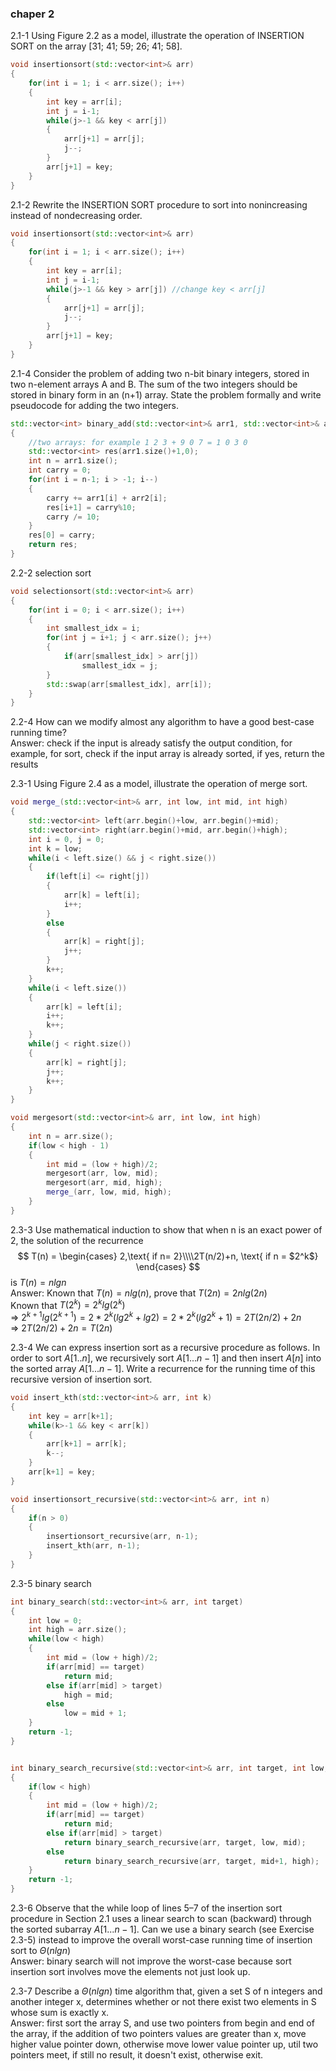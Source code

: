 ### chaper 2


2.1-1 Using Figure 2.2 as a model, illustrate the operation of INSERTION SORT on the array [31; 41; 59; 26; 41; 58].  
```cpp
void insertionsort(std::vector<int>& arr)
{
    for(int i = 1; i < arr.size(); i++)
    {
        int key = arr[i];
        int j = i-1;
        while(j>-1 && key < arr[j])
        {
            arr[j+1] = arr[j];
            j--;
        }
        arr[j+1] = key;
    }
}
```

2.1-2 Rewrite the INSERTION SORT procedure to sort into nonincreasing instead of nondecreasing order.  
```cpp
void insertionsort(std::vector<int>& arr)
{
    for(int i = 1; i < arr.size(); i++)
    {
        int key = arr[i];
        int j = i-1;
        while(j>-1 && key > arr[j]) //change key < arr[j]
        {
            arr[j+1] = arr[j];
            j--;
        }
        arr[j+1] = key;
    }
}
```

2.1-4 Consider the problem of adding two n-bit binary integers, stored in two n-element arrays A and B. The sum of the two integers should be stored in binary form in an (n+1) array. State the problem formally and write pseudocode for adding the two integers.  
```cpp
std::vector<int> binary_add(std::vector<int>& arr1, std::vector<int>& arr2)
{
    //two arrays: for example 1 2 3 + 9 0 7 = 1 0 3 0
    std::vector<int> res(arr1.size()+1,0);
    int n = arr1.size();
    int carry = 0;
    for(int i = n-1; i > -1; i--)
    {
        carry += arr1[i] + arr2[i];
        res[i+1] = carry%10;
        carry /= 10;
    }
    res[0] = carry;
    return res;
}
```


2.2-2 selection sort  
```cpp
void selectionsort(std::vector<int>& arr)
{
    for(int i = 0; i < arr.size(); i++)
    {
        int smallest_idx = i;
        for(int j = i+1; j < arr.size(); j++)
        {
            if(arr[smallest_idx] > arr[j])
                smallest_idx = j;
        }
        std::swap(arr[smallest_idx], arr[i]);
    }
}
```


2.2-4 How can we modify almost any algorithm to have a good best-case running time?  
Answer: check if the input is already satisfy the output condition, for example, for sort, check if the input array is already sorted, if yes, return the results


2.3-1 Using Figure 2.4 as a model, illustrate the operation of merge sort.  
```cpp
void merge_(std::vector<int>& arr, int low, int mid, int high)
{
    std::vector<int> left(arr.begin()+low, arr.begin()+mid);
    std::vector<int> right(arr.begin()+mid, arr.begin()+high);
    int i = 0, j = 0;
    int k = low;
    while(i < left.size() && j < right.size())
    {
        if(left[i] <= right[j])
        {
            arr[k] = left[i];
            i++;
        }
        else
        {
            arr[k] = right[j];
            j++;
        }
        k++;
    }
    while(i < left.size())
    {
        arr[k] = left[i];
        i++;
        k++;
    }
    while(j < right.size())
    {
        arr[k] = right[j];
        j++;
        k++;
    }
}

void mergesort(std::vector<int>& arr, int low, int high)
{
    int n = arr.size();
    if(low < high - 1)
    {
        int mid = (low + high)/2;
        mergesort(arr, low, mid);
        mergesort(arr, mid, high);
        merge_(arr, low, mid, high);
    }
}
```

2.3-3 Use mathematical induction to show that when n is an exact power of 2, the solution of the recurrence  
$$
T(n) = \begin{cases} 2,\text{ if n= 2}\\\\2T(n/2)+n, \text{ if n = $2^k$} \end{cases}
$$
is $T(n) = nlgn$  
Answer: 
Known that $T(n) = nlg(n)$, prove that $T(2n) = 2nlg(2n)$  
Known that $T(2^k) = 2^klg(2^k)$  
=> $2^{k+1}lg(2^{k+1}) = 2*2^k(lg2^k + lg2) = 2*2^k(lg2^k + 1) = 2T(2n/2) + 2n$  
=> $2T(2n/2) + 2n = T(2n)$  




2.3-4 We can express insertion sort as a recursive procedure as follows. In order to sort $A[1..n]$, we recursively sort $A[1...n-1]$ and then insert $A[n]$ into the sorted array $A[1...n-1]$. Write a recurrence for the running time of this recursive version of insertion sort.  
```cpp
void insert_kth(std::vector<int>& arr, int k)
{
    int key = arr[k+1];
    while(k>-1 && key < arr[k])
    {
        arr[k+1] = arr[k];
        k--;
    }
    arr[k+1] = key;
}

void insertionsort_recursive(std::vector<int>& arr, int n)
{
    if(n > 0)
    {
        insertionsort_recursive(arr, n-1);
        insert_kth(arr, n-1);
    }
}
```


2.3-5 binary search  
```cpp
int binary_search(std::vector<int>& arr, int target)
{
    int low = 0;
    int high = arr.size();
    while(low < high)
    {
        int mid = (low + high)/2;
        if(arr[mid] == target)
            return mid;
        else if(arr[mid] > target)
            high = mid;
        else
            low = mid + 1;
    }
    return -1;
}


int binary_search_recursive(std::vector<int>& arr, int target, int low, int high)
{
    if(low < high)
    {
        int mid = (low + high)/2;
        if(arr[mid] == target)
            return mid;
        else if(arr[mid] > target)
            return binary_search_recursive(arr, target, low, mid);
        else
            return binary_search_recursive(arr, target, mid+1, high);
    }
    return -1;
}

```


2.3-6 Observe that the while loop of lines 5–7 of the insertion sort procedure in Section 2.1 uses a linear search to scan (backward) through the sorted subarray $A[1...n-1]$. Can we use a binary search (see Exercise 2.3-5) instead to improve the overall worst-case running time of insertion sort to $\Theta(nlgn)$  
Answer: binary search will not improve the worst-case because sort insertion sort involves move the elements not just look up.




2.3-7 Describe a $\Theta(nlgn)$ time algorithm that, given a set S of n integers and another integer x, determines whether or not there exist two elements in S whose sum is exactly x.  
Answer: first sort the array S,  and use two pointers from begin and end of the array, if the addition of two pointers values are greater than x, move higher value pointer down, otherwise move lower value pointer up, util two pointers meet, if still no result, it doesn't exist, otherwise exit.